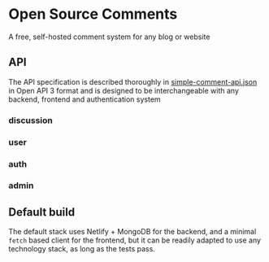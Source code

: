 # Open Source Comments

A free, self-hosted comment system for any blog or website

## API

The API specification is described thoroughly in [simple-comment-api.json](src\schema\simple-comment-api.json) in Open API 3 format and is designed to be interchangeable with any backend, frontend and authentication system

### discussion

### user

### auth

### admin

## Default build

The default stack uses Netlify + MongoDB for the backend, and a minimal `fetch` based client for the frontend, but it can be readily adapted to use any technology stack, as long as the tests pass.
